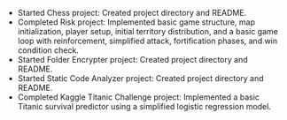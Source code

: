 - Started Chess project: Created project directory and README.
- Completed Risk project: Implemented basic game structure, map initialization, player setup, initial territory distribution, and a basic game loop with reinforcement, simplified attack, fortification phases, and win condition check.
- Started Folder Encrypter project: Created project directory and README.
- Started Static Code Analyzer project: Created project directory and README.
- Completed Kaggle Titanic Challenge project: Implemented a basic Titanic survival predictor using a simplified logistic regression model.